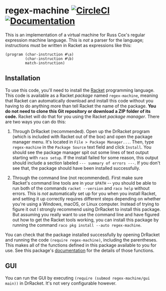 # regex-machine [![CircleCI][circleci-badge]][circleci] [![Documentation][docs-badge]][docs]

This is an implementation of a virtual machine for Russ Cox's regular expression machine language.
This is *not* a parser for the language; instructions must be written in Racket as expressions like
this:

```
(program (char-instruction #\a)
         (char-instruction #\b)
         match-instruction)
```

## Installation

To use this code, you'll need to install the [Racket](http://racket-lang.org/) programming language.
This code is available as a Racket *package* named `regex-machine`, meaning that Racket can
automatically download and install this code without you having to do anything more than tell Racket
the name of the package. **You do not need to clone this Git repository or download a ZIP folder of
its code.** Racket will do that for you using the Racket *package manager*. There are two ways you
can do this:

1. Through DrRacket (recommended). Open up the DrRacket program (which is included with Racket out
of the box) and open the package manager menu. It's located in `File > Package Manager...`. Then,
type `regex-machine` in the `Package Source` text field and click `Install`. You should see the
package manager spit out some lines of text output starting with `raco setup`. If the install failed
for some reason, this output should include a section labeled `--- summary of errors ---`. If you
don't see that, the package should have been installed successfully.

2. Through the command line (not recommended). First make sure Racket's command line tools are in
your `$PATH` -- you should be able to run both of the commands `racket --version` and `raco help`
without errors. This is *not* automatically set up for you when you install Racket, and setting it
up correctly requires different steps depending on whether you're using a Windows, macOS, or Linux
computer. Instead of trying to figure it out I strongly recommend using DrRacket to install this
package. But assuming you really want to use the command line and have figured out how to get the
Racket tools working, you can install this package by running the command
`raco pkg install --auto regex-machine`.

You can check that the package installed successfully by opening DrRacket and running the code
`(require regex-machine)`, including the parentheses. This makes all of the functions defined in
this package available to you for use. See this package's [documentation][docs] for the details of
those functions.

## GUI

You can run the GUI by executing `(require (submod regex-machine/gui main))` in DrRacket. It's not
very configurable however.

[circleci]: https://circleci.com/gh/jackfirth/regex-machine
[circleci-badge]: https://circleci.com/gh/jackfirth/regex-machine.svg?style=svg
[docs]: http://docs.racket-lang.org/regex-machine/index.html
[docs-badge]: https://img.shields.io/badge/docs-published-blue.svg
